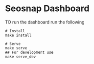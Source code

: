 # Seosnap Dashboard
TO run the dashboard run the following

```
# Install
make install

# Serve
make serve
## For development use
make serve_dev
```
